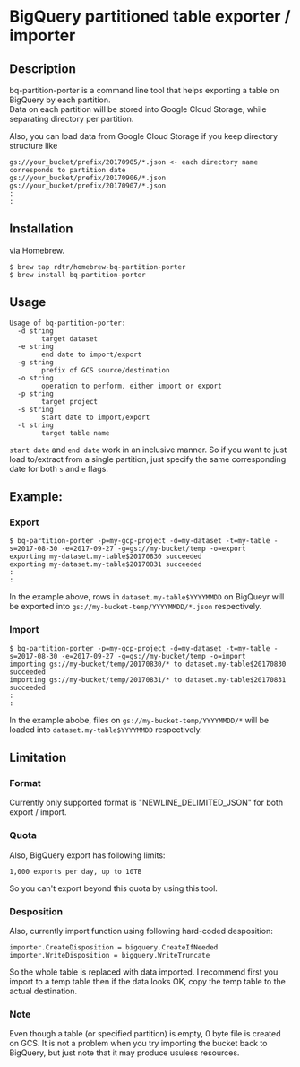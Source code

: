 # BigQuery partitioned table exporter / importer

## Description

bq-partition-porter is a command line tool that helps exporting a table on BigQuery by each partition.  
Data on each partition will be stored into Google Cloud Storage, while separating directory per partition.

Also, you can load data from Google Cloud Storage if you keep directory structure like
```
gs://your_bucket/prefix/20170905/*.json <- each directory name corresponds to partition date
gs://your_bucket/prefix/20170906/*.json
gs://your_bucket/prefix/20170907/*.json
:
:
```

## Installation

via Homebrew.
```
$ brew tap rdtr/homebrew-bq-partition-porter
$ brew install bq-partition-porter
```

## Usage

```
Usage of bq-partition-porter:
  -d string
    	target dataset
  -e string
    	end date to import/export
  -g string
    	prefix of GCS source/destination
  -o string
    	operation to perform, either import or export
  -p string
    	target project
  -s string
    	start date to import/export
  -t string
    	target table name
```

`start date` and `end date` work in an inclusive manner.
So if you want to just load to/extract from a single partition, just specify the same corresponding date for both `s` and `e` flags.

## Example:
### Export
```
$ bq-partition-porter -p=my-gcp-project -d=my-dataset -t=my-table -s=2017-08-30 -e=2017-09-27 -g=gs://my-bucket/temp -o=export
exporting my-dataset.my-table$20170830 succeeded
exporting my-dataset.my-table$20170831 succeeded
:
:
```

In the example above, rows in `dataset.my-table$YYYYMMDD` on BigQueyr will be exported into `gs://my-bucket-temp/YYYYMMDD/*.json` respectively.

### Import
```
$ bq-partition-porter -p=my-gcp-project -d=my-dataset -t=my-table -s=2017-08-30 -e=2017-09-27 -g=gs://my-bucket/temp -o=import
importing gs://my-bucket/temp/20170830/* to dataset.my-table$20170830 succeeded
importing gs://my-bucket/temp/20170831/* to dataset.my-table$20170831 succeeded
:
:
```

In the example abobe, files on `gs://my-bucket-temp/YYYYMMDD/*` will be loaded into `dataset.my-table$YYYYMMDD` respectively.

## Limitation
### Format
Currently only supported format is "NEWLINE_DELIMITED_JSON" for both export / import.

### Quota
Also, BigQuery export has following limits:
```
1,000 exports per day, up to 10TB
```
So you can't export beyond this quota by using this tool.

### Desposition
Also, currently import function using following hard-coded desposition:
```
importer.CreateDisposition = bigquery.CreateIfNeeded
importer.WriteDisposition = bigquery.WriteTruncate
```

So the whole table is replaced with data imported. I recommend first you import to a temp table then
if the data looks OK, copy the temp table to the actual destination.

### Note
Even though a table (or specified partition) is empty, 0 byte file is created on GCS.
It is not a problem when you try importing the bucket back to BigQuery, but just note that it may produce usuless resources.